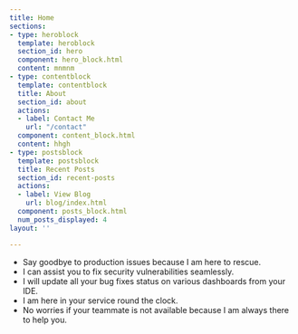 ```yaml
---
title: Home
sections:
- type: heroblock
  template: heroblock
  section_id: hero
  component: hero_block.html
  content: mnmnm
- type: contentblock
  template: contentblock
  title: About
  section_id: about
  actions:
  - label: Contact Me
    url: "/contact"
  component: content_block.html
  content: hhgh
- type: postsblock
  template: postsblock
  title: Recent Posts
  section_id: recent-posts
  actions:
  - label: View Blog
    url: blog/index.html
  component: posts_block.html
  num_posts_displayed: 4
layout: ''

---
```

* Say goodbye to production issues because I am here to rescue.
* I can assist you to fix security vulnerabilities seamlessly.
* I will update all your bug fixes status on various dashboards from your IDE.
* I am here in your service round the clock.
* No worries if your teammate is not available because I am always there to help you.